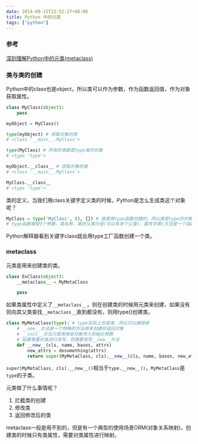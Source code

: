 ```yaml
---
date: 2014-09-15T22:52:27+08:00
title: Python 中的元类
tags: ["python"]
---
```


### 参考

[深刻理解Python中的元类(metaclass)](http://blog.jobbole.com/21351/)

### 类与类的创建

Python中的class也是object，所以类可以作为参数，作为函数返回值，作为对象获取属性。

```python
class MyClass(object):
    pass

myObject = MyClass()

type(myObject) # 获取对象的类
# <class '__main__.MyClass'>

type(MyClass) # 所有的类都是type类的对象
# <type 'type'>

myObject.__class__ # 获取对象的类
# <class '__main__.MyClass'>

MyClass.__class__
# <type 'type'>
```

类的定义，当我们用class关键字定义类的时候，Python是怎么生成类这个对象呢？

```python
MyClass = type('MyClass', (), {}) # 类是用type函数创建的，所以类是type的对象
# type函数接受3个参数，类名称，类的父类元组(可以有多个父类)，属性字典(方法是一个函数对象)
```
Python解释器看到关键字class就会用type工厂函数创建一个类。

### metaclass

元类是用来创建类的类。

```python
class ExClass(object):
    __metaclass__ = MyMetaClass

    pass
```
如果类属性中定义了`__metaclass__`，则在创建类的时候用元类来创建，如果没有则向其父类查找`__metaclass__`直到都没有，则用type()创建类。

```python
class MyMetaClass(type): # type实际上也是类，所以可以被继承
    # __new__方法是一个特殊的方法用来创建并返回对象
    # __init__方法只是用来给对象传入初始化参数
    # 如果需要对类进行改写，则需要改写__new__方法
    def __new__(cls, name, bases, attrs)
        new_attrs = dosomething(attrs)
        return super(MyMetaClass, cls).__new__(cls, name, bases, new_attr)
```
`super(MyMetaClass, cls).__new__()`相当于`type.__new__()`，`MyMetaClass`是`type`的子类。

元类做了什么事情呢？

1. 拦截类的创建
2. 修改类
3. 返回修改后的类

metaclass一般是用不到的，但是有一个典型的使用场景ORM(对象关系映射)，创建类的时候只有类属性，需要对类属性进行映射。
